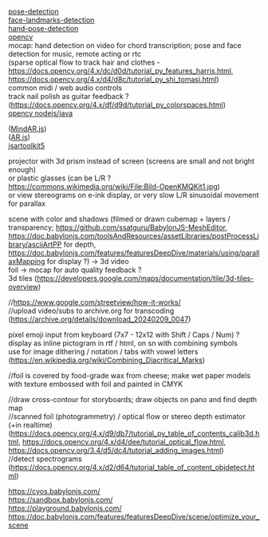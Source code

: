 [pose-detection](https://github.com/freealise/tfjs-models/tree/master/pose-detection)  
[face-landmarks-detection](https://github.com/freealise/tfjs-models/tree/master/face-landmarks-detection)  
[hand-pose-detection](https://github.com/freealise/tfjs-models/tree/master/hand-pose-detection)  
[opencv](https://docs.opencv.org/4.x/d1/d0d/tutorial_js_pose_estimation.html)  
mocap: hand detection on video for chord transcription; pose and face detection for music, remote acting or rtc  
(sparse optical flow to track hair and clothes -  
https://docs.opencv.org/4.x/dc/d0d/tutorial_py_features_harris.html,  
https://docs.opencv.org/4.x/d4/d8c/tutorial_py_shi_tomasi.html)  
common midi / web audio controls  
track nail polish as guitar feedback ? (https://docs.opencv.org/4.x/df/d9d/tutorial_py_colorspaces.html)  
[opencv nodejs/java](https://docs.opencv.org/4.x/dc/de6/tutorial_js_nodejs.html)  
  
([MindAR.js](https://github.com/hiukim/mind-ar-js))  
([AR.js](https://github.com/AR-js-org/AR.js))  
[jsartoolkit5](https://github.com/artoolkitx/jsartoolkit5)   
  
projector with 3d prism instead of screen (screens are small and not bright enough)  
or plastic glasses (can be L/R ? https://commons.wikimedia.org/wiki/File:Bild-OpenKMQKit1.jpg)  
or view stereograms on e-ink display, or very slow L/R sinusoidal movement for parallax  
  
scene with color and shadows (filmed or drawn cubemap + layers / transparency; 
https://github.com/ssatguru/BabylonJS-MeshEditor, 
https://doc.babylonjs.com/toolsAndResources/assetLibraries/postProcessLibrary/asciiArtPP for depth, 
https://doc.babylonjs.com/features/featuresDeepDive/materials/using/parallaxMapping for display ?) -> 3d video  
foil -> mocap for auto quality feedback ?  
3d tiles (https://developers.google.com/maps/documentation/tile/3d-tiles-overview)  

//https://www.google.com/streetview/how-it-works/  
//upload video/subs to archive.org for transcoding (https://archive.org/details/download_20240209_0047)  
  
pixel emoji input from keyboard (7x7 - 12x12 with Shift / Caps / Num) ?  
display as inline pictogram in rtf / html, on sn with combining symbols  
use for image dithering / notation / tabs with vowel letters (https://en.wikipedia.org/wiki/Combining_Diacritical_Marks)  
  
//foil is covered by food-grade wax from cheese; make wet paper models with texture embossed with foil and painted in CMYK  
  
//draw cross-contour for storyboards; draw objects on pano and find depth map  
//scanned foil (photogrammetry) / optical flow or stereo depth estimator (+in realtime)  
  (https://docs.opencv.org/4.x/d9/db7/tutorial_py_table_of_contents_calib3d.html, 
   https://docs.opencv.org/4.x/d4/dee/tutorial_optical_flow.html,
   https://docs.opencv.org/3.4/d5/dc4/tutorial_adding_images.html)  
//detect spectrograms (https://docs.opencv.org/4.x/d2/d64/tutorial_table_of_content_objdetect.html)  
  
https://cyos.babylonjs.com/  
https://sandbox.babylonjs.com/  
https://playground.babylonjs.com/  
https://doc.babylonjs.com/features/featuresDeepDive/scene/optimize_your_scene  
